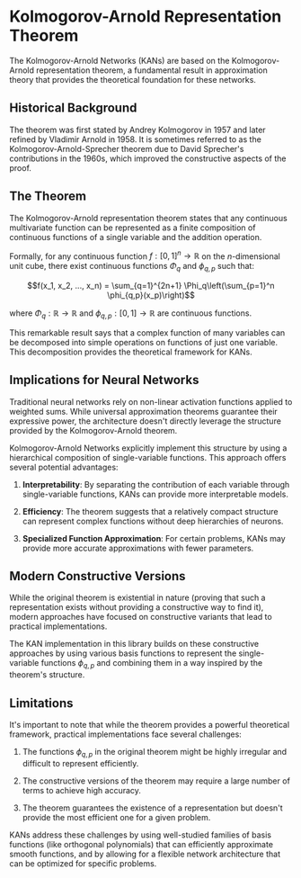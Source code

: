 # Kolmogorov-Arnold Representation Theorem

The Kolmogorov-Arnold Networks (KANs) are based on the Kolmogorov-Arnold representation theorem, a fundamental result in approximation theory that provides the theoretical foundation for these networks.

## Historical Background

The theorem was first stated by Andrey Kolmogorov in 1957 and later refined by Vladimir Arnold in 1958. It is sometimes referred to as the Kolmogorov-Arnold-Sprecher theorem due to David Sprecher's contributions in the 1960s, which improved the constructive aspects of the proof.

## The Theorem

The Kolmogorov-Arnold representation theorem states that any continuous multivariate function can be represented as a finite composition of continuous functions of a single variable and the addition operation.

Formally, for any continuous function $f: [0,1]^n \rightarrow \mathbb{R}$ on the $n$-dimensional unit cube, there exist continuous functions $\Phi_q$ and $\phi_{q,p}$ such that:

$$f(x_1, x_2, ..., x_n) = \sum_{q=1}^{2n+1} \Phi_q\left(\sum_{p=1}^n \phi_{q,p}(x_p)\right)$$

where $\Phi_q: \mathbb{R} \rightarrow \mathbb{R}$ and $\phi_{q,p}: [0,1] \rightarrow \mathbb{R}$ are continuous functions.

This remarkable result says that a complex function of many variables can be decomposed into simple operations on functions of just one variable. This decomposition provides the theoretical framework for KANs.

## Implications for Neural Networks

Traditional neural networks rely on non-linear activation functions applied to weighted sums. While universal approximation theorems guarantee their expressive power, the architecture doesn't directly leverage the structure provided by the Kolmogorov-Arnold theorem.

Kolmogorov-Arnold Networks explicitly implement this structure by using a hierarchical composition of single-variable functions. This approach offers several potential advantages:

1. **Interpretability**: By separating the contribution of each variable through single-variable functions, KANs can provide more interpretable models.

2. **Efficiency**: The theorem suggests that a relatively compact structure can represent complex functions without deep hierarchies of neurons.

3. **Specialized Function Approximation**: For certain problems, KANs may provide more accurate approximations with fewer parameters.

## Modern Constructive Versions

While the original theorem is existential in nature (proving that such a representation exists without providing a constructive way to find it), modern approaches have focused on constructive variants that lead to practical implementations.

The KAN implementation in this library builds on these constructive approaches by using various basis functions to represent the single-variable functions $\phi_{q,p}$ and combining them in a way inspired by the theorem's structure.

## Limitations

It's important to note that while the theorem provides a powerful theoretical framework, practical implementations face several challenges:

1. The functions $\phi_{q,p}$ in the original theorem might be highly irregular and difficult to represent efficiently.

2. The constructive versions of the theorem may require a large number of terms to achieve high accuracy.

3. The theorem guarantees the existence of a representation but doesn't provide the most efficient one for a given problem.

KANs address these challenges by using well-studied families of basis functions (like orthogonal polynomials) that can efficiently approximate smooth functions, and by allowing for a flexible network architecture that can be optimized for specific problems.